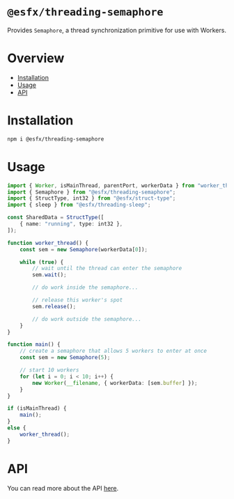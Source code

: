 # `@esfx/threading-semaphore`

Provides `Semaphore`, a thread synchronization primitive for use with Workers.

# Overview

* [Installation](#installation)
* [Usage](#usage)
* [API](#api)

# Installation

```sh
npm i @esfx/threading-semaphore
```

# Usage

```ts
import { Worker, isMainThread, parentPort, workerData } from "worker_threads";
import { Semaphore } from "@esfx/threading-semaphore";
import { StructType, int32 } from "@esfx/struct-type";
import { sleep } from "@esfx/threading-sleep";

const SharedData = StructType([
    { name: "running", type: int32 },
]);

function worker_thread() {
    const sem = new Semaphore(workerData[0]);

    while (true) {
        // wait until the thread can enter the semaphore
        sem.wait();

        // do work inside the semaphore...

        // release this worker's spot
        sem.release();

        // do work outside the semaphore...
    }
}

function main() {
    // create a semaphore that allows 5 workers to enter at once
    const sem = new Semaphore(5);

    // start 10 workers
    for (let i = 0; i < 10; i++) {
        new Worker(__filename, { workerData: [sem.buffer] });
    }
}

if (isMainThread) {
    main();
}
else {
    worker_thread();
}
```

# API

You can read more about the API [here](https://esfx.js.org/esfx/api/threading-semaphore.html).
